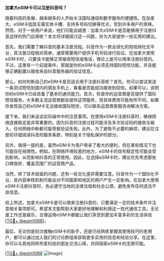 **加拿大eSIM卡可以注册抖音吗？**

随着科技的发展，越来越多的人开始关注国际通信和数字服务的便捷性。在加拿大，eSIM卡因其无需实体卡槽、支持多号码切换等优点，受到许多用户的青睐。然而，对于一些用户来说，他们可能会疑惑：加拿大eSIM卡是否能够用于注册抖音这样的热门应用呢？本文将详细探讨这一问题，并为大家提供一些实用的建议。

首先，我们需要了解抖音的基本注册流程。抖音作为一款全球化的短视频社交平台，其注册过程相对简单，通常需要用户提供手机号码进行验证。在加拿大使用eSIM卡时，只要该卡能够正常接收短信或电话，理论上是可以用来注册抖音的。不过，这里有一个前提条件，那就是你的eSIM卡必须支持国际短信功能，并且能够正确配置以接收来自抖音服务器的验证信息。

那么，如何判断自己的eSIM卡是否适合用于注册抖音呢？首先，你可以尝试发送一条测试短信到国内的朋友手机上，看看是否能成功接收到回信。如果可以，说明你的eSIM卡已经具备了基本的通讯能力。其次，检查你的运营商是否提供了国际短信服务。大多数主流运营商都会提供这项服务，但具体费用可能有所不同。如果你发现自己的eSIM卡无法接收国际短信，可以联系运营商客服咨询解决方案。

接下来，我们来谈谈实际操作中的注意事项。在使用eSIM卡注册抖音时，确保网络连接稳定是非常重要的。因为抖音的注册过程可能涉及多次验证码的接收与输入，任何网络中断都可能导致验证失败。此外，为了避免不必要的麻烦，建议在注册前仔细阅读抖音的服务条款，特别是关于隐私保护的部分。

另外，值得一提的是，虽然eSIM卡为用户带来了极大的便利，但在某些情况下也可能存在局限性。例如，在网络环境较差的地方，eSIM卡的信号稳定性可能会受到影响，从而影响抖音的正常使用。因此，在选择eSIM卡时，建议优先考虑那些口碑良好、覆盖范围广的运营商产品。

当然，除了技术层面的问题，还有一些文化差异需要注意。抖音作为一个国际化平台，其内容审核机制可能会对不同国家和地区的用户产生一定影响。在加拿大使用eSIM卡注册抖音时，务必遵守当地的法律法规和社会公德，避免发布任何违法不良信息。

综上所述，加拿大eSIM卡是可以用来注册抖音的，只要满足一定的技术条件并注意相关事项即可。希望本文能帮助大家更好地理解和利用这一现代通信工具。无论是工作还是娱乐，合理运用eSIM卡都能让我们享受到更加丰富多彩的生活体验[[TG💪+ @esim1088](https://t.me/s/esim1088)]。

最后，无论你是初次接触eSIM卡的新手，还是已经熟练掌握其使用技巧的老用户，都可以通过加入我们的讨论群组来获取更多实用的信息和经验分享。在这里，你可以与其他同样热爱科技的朋友交流心得，共同探索eSIM卡的无限可能。

[[TG💪+ @esim1088](https://t.me/s/esim1088) ![Image](https://i.postimg.cc/4NQfJmqS/Snipaste-2025-05-13-00-14-12.png)]